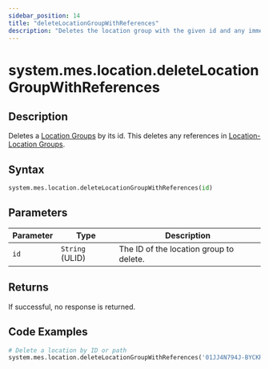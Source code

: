```yaml
---
sidebar_position: 14
title: "deleteLocationGroupWithReferences"
description: "Deletes the location group with the given id and any immediate references to this location group if possible."
---
```


# system.mes.location.deleteLocationGroupWithReferences

## Description

Deletes a [Location Groups](../../data-model/location-model/location) by its id.
This deletes any references in [Location-Location Groups](../../data-model/location-model/location-location-group).

## Syntax
```python
system.mes.location.deleteLocationGroupWithReferences(id)
```

## Parameters

| Parameter  | Type            | Description                             |
|------------|-----------------|-----------------------------------------|
| `id`       | `String` (ULID) | The ID of the location group to delete. |

## Returns

If successful, no response is returned.

## Code Examples

```python
# Delete a location by ID or path
system.mes.location.deleteLocationGroupWithReferences('01JJ4N794J-BYCKRFJN-AY2S5D1N')
```
